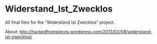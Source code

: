 Widerstand_Ist_Zwecklos
=======================

All final files for the "Widerstand Ist Zwecklos" project.

About: http://hackedfrompieces.wordpress.com/2013/02/08/widerstand-ist-zwecklos/
